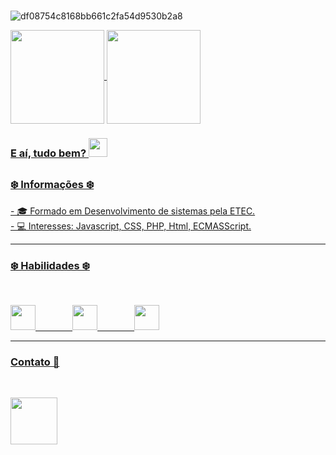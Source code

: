 ###  

![df08754c8168bb661c2fa54d9530b2a8](https://user-images.githubusercontent.com/105394403/220653677-72500f52-8dd9-4833-ac24-8641dc7c84c8.gif)

<div>
 <a href="https://github.com/Victor-FM">
    <img
      align="center"
      height="150"
      src="https://github-readme-stats-git-masterrstaa-rickstaa.vercel.app/api?username=Victor-FM&count_private=true&theme=dark&show_icons=true&custom_title=Github%20Status&hide=issues" />
  </a>
  
  
<a href="https://github.com/Victor-FM">
    <img 
       height="150"
       align="center"
       src="https://github-readme-stats-git-masterrstaa-rickstaa.vercel.app/api/top-langs/?username=Victor-FM&layout=compact&theme=dark&langs_count=7"
  </a>
 </div>
 <h3> E aí, tudo bem? <img src="https://raw.githubusercontent.com/iampavangandhi/iampavangandhi/master/gifs/Hi.gif" width="30px">
</h3> 
  
##

<div>
<h3>❄️ Informações ❄️</h3>
- 🎓 Formado em Desenvolvimento de sistemas pela ETEC.<br>
- 💻 Interesses: Javascript, CSS, PHP, Html, ECMASScript.
</div><hr>
 

 
 <div>
 <h3>❄️ Habilidades ❄️</h3><br>
 
 <p>
  <img height="40" src="https://cdn.jsdelivr.net/gh/devicons/devicon/icons/html5/html5-plain-wordmark.svg" />
  &nbsp;&nbsp;&nbsp;&nbsp;&nbsp;&nbsp;&nbsp;&nbsp;&nbsp;&nbsp;&nbsp;&nbsp;&nbsp;
  <img height="40" src="https://cdn.jsdelivr.net/gh/devicons/devicon/icons/css3/css3-plain-wordmark.svg" />
  &nbsp;&nbsp;&nbsp;&nbsp;&nbsp;&nbsp;&nbsp;&nbsp;&nbsp;&nbsp;&nbsp;&nbsp;&nbsp;
  <img height="40" src="https://cdn.jsdelivr.net/gh/devicons/devicon/icons/javascript/javascript-plain.svg" />
  <p div>
<hr>
<div>
   <h3> Contato 📱</h3><br>
    <p>
      <a href="mailto:victorfuscomartins@gmail.com">
        <img src="https://img.ibxk.com.br/2014/11/programas/70504815.png" style="height: 75px;">
      </a>  
      
    
</p></div>
